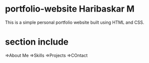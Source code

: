 # portfolio-website Haribaskar M
This is a simple personal portfolio website built using HTML and CSS.

# section include

=>About Me
=>Skills
=>Projects
=>COntact
